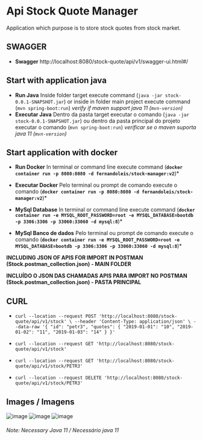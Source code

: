 # Api Stock Quote Manager

Application which purpose is to store stock quotes from stock market.

## SWAGGER 

- **Swagger** http://localhost:8080/stock-quote/api/v1/swagger-ui.html#/

## Start with application java
- **Run Java** Inside folder target execute command (`java -jar stock-0.0.1-SNAPSHOT.jar`) or inside in folder main project execute command (`mvn spring-boot:run`) *verify if maven support java 11 (`mvn-version`)*
- **Executar Java** Dentro da pasta target executar o comando (`java -jar stock-0.0.1-SNAPSHOT.jar`) ou dentro da pasta principal do projeto executar o comando (`mvn spring-boot:run`) *verificar se o maven suporta java 11 (`mvn-version`)*

## Start application with docker
- **Run Docker** In terminal or command line execute command (**`docker container run -p 8080:8080 -d fernandoleis/stock-manager:v2`**)*

- **Executar Docker** Pelo terminal ou prompt de comando execute o comando (**`docker container run -p 8080:8080 -d fernandoleis/stock-manager:v2`**)*

- **MySql Database** In terminal or command line execute command (**`docker container run -e MYSQL_ROOT_PASSWORD=root -e MYSQL_DATABASE=bootdb -p 3306:3306 -p 33060:33060 -d mysql:8`**)*

- **MySql Banco de dados** Pelo terminal ou prompt de comando execute o comando (**`docker container run -e MYSQL_ROOT_PASSWORD=root -e MYSQL_DATABASE=bootdb -p 3306:3306 -p 33060:33060 -d mysql:8`**)*

**INCLUDING JSON OF APIS FOR IMPORT IN POSTMAN (Stock.postman_collection.json) - MAIN FOLDER**

**INCLUÍDO O JSON DAS CHAMADAS APIS PARA IMPORT NO POSTMAN (Stock.postman_collection.json) - PASTA PRINCIPAL**

## CURL

- `curl --location --request POST 'http://localhost:8080/stock-quote/api/v1/stock' \
--header 'Content-Type: application/json' \
--data-raw '{
    "id": "petr3",
    "quotes": {
        "2019-01-01": "10",
        "2019-01-02": "11",
        "2019-01-03": "14"
    }
}'`

- `curl --location --request GET 'http://localhost:8080/stock-quote/api/v1/stock'`

- `curl --location --request GET 'http://localhost:8080/stock-quote/api/v1/stock/PETR3'`

- `curl --location --request DELETE 'http://localhost:8080/stock-quote/api/v1/stock/PETR3'`

## Images / Imagens 
![image](https://user-images.githubusercontent.com/10129476/113339642-24685600-9301-11eb-9a6f-74d888f3c4f4.png)
![image](https://user-images.githubusercontent.com/10129476/113339683-3c3fda00-9301-11eb-9776-daf075f4036e.png)
![image](https://user-images.githubusercontent.com/10129476/113339703-4530ab80-9301-11eb-886f-f57523fad504.png)



###### Note: Necessary Java 11 / Necessário java 11
